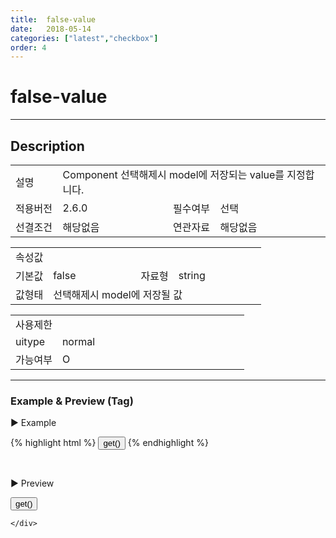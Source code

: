 ```yaml
---
title:  false-value
date:   2018-05-14
categories: ["latest","checkbox"]
order: 4
---
```


false-value
===

---

## Description

<table style="width:100%">
    <colgroup>
        <col width="15%"/>
        <col width="35%"/>
        <col width="15%"/>
        <col width="35%"/>
    </colgroup>
    <tr>
        <td class="tdTitle">설명</td>
        <td colspan="3">Component 선택해제시 model에 저장되는 value를 지정합니다.</td>
    </tr>
    <tr>
        <td class="tdTitle">적용버전</td>
        <td>2.6.0</td>
        <td class="tdTitle">필수여부</td>
        <td>선택</td>
    </tr>
    <tr>
        <td class="tdTitle">선결조건</td>
        <td>해당없음</td>
        <td class="tdTitle">연관자료</td>
        <td>해당없음</td>
    </tr>
</table>
<table style="width:100%">
    <colgroup>
        <col width="15%"/>
        <col width="35%"/>
        <col width="15%"/>
        <col width="35%"/>
    </colgroup>
    <tr>
        <td class="tdTitle tdBg" colspan="4">속성값</td>
    </tr>
    <tr>
        <td class="tdTitle">기본값</td>
        <td>false</td>
        <td class="tdTitle">자료형</td>
        <td>string</td>
    </tr>
    <tr>
        <td class="tdTitle">값형태</td>
        <td colspan="3">선택해제시 model에 저장될 값</td>
    </tr>
</table>
<table style="width:100%">
    <colgroup>
        <col width="20%"/>
        <col width="20%"/>
        <col width="20%"/>
        <col width="20%"/>
        <col width="20%"/>
    </colgroup>
    <tr>
        <td class="tdTitle tdBg" colspan="5">사용제한</td>
    </tr>
    <tr>
        <td>uitype</td>
        <td class="tdCenter">normal</td>
        <td></td>
        <td></td>
        <td></td>
    </tr>
    <tr>
        <td>가능여부</td>
        <td class="tdBlue tdCenter">O</td>
        <td></td>
        <td></td>
        <td></td>
    </tr>
</table>

---
### Example & Preview (Tag)

<sbux-tabs id="exTab1" name="exTab1" uitype="normal" title-target-id-array="exTab1_1" title-text-array="normal(고정형)">
</sbux-tabs>
<div class="tab-content">
    <div id="exTab1_1">

▶ Example

{% highlight html %}
<sbux-checkbox id="sbIdx1" name="sbTagNm.a" uitype="normal" false-value="FALSE"></sbux-checkbox>
<sbux-checkbox id="sbIdx2" name="sbTagNm.b" uitype="normal" false-value="거짓"></sbux-checkbox>
<sbux-checkbox id="sbIdx3" name="sbTagNm.c" uitype="normal" false-value="0"></sbux-checkbox>
<input type="button" value="get()" onclick="alert(JSON.stringify(SBUxMethod.get('sbTagNm')))">
{% endhighlight %}

<br>

▶ Preview

<sbux-checkbox id="sbIdx1" name="sbTagNm.a" uitype="normal" false-value="FALSE"></sbux-checkbox>
<sbux-checkbox id="sbIdx2" name="sbTagNm.b" uitype="normal" false-value="거짓"></sbux-checkbox>
<sbux-checkbox id="sbIdx3" name="sbTagNm.c" uitype="normal" false-value="0"></sbux-checkbox>
<input type="button" value="get()" onclick="alert(JSON.stringify(SBUxMethod.get('sbTagNm')))">

    </div>
</div>